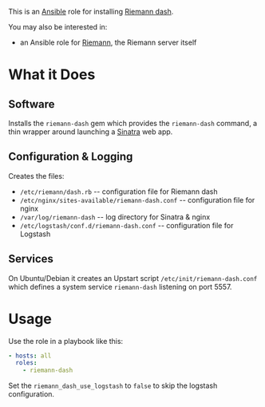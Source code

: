 This is an [Ansible](http://www.ansible.com/home) role for installing
[Riemann dash](http://riemann.io).

You may also be interested in:

* an Ansible role for
  [Riemann](https://github.com/dhruvbansal/riemann-server-ansible-role),
  the Riemann server itself

# What it Does

## Software

Installs the `riemann-dash` gem which provides the `riemann-dash`
command, a thin wrapper around launching a
[Sinatra](http://www.sinatrarb.com/) web app.

## Configuration & Logging

Creates the files:

* `/etc/riemann/dash.rb` -- configuration file for Riemann dash
* `/etc/nginx/sites-available/riemann-dash.conf` -- configuration file for nginx
* `/var/log/riemann-dash` -- log directory for Sinatra & nginx
* `/etc/logstash/conf.d/riemann-dash.conf` -- configuration file for Logstash

## Services

On Ubuntu/Debian it creates an Upstart script
`/etc/init/riemann-dash.conf` which defines a system service
`riemann-dash` listening on port 5557.

# Usage

Use the role in a playbook like this:

```yaml
- hosts: all
  roles:
    - riemann-dash
```

Set the `riemann_dash_use_logstash` to `false` to skip the logstash
configuration.
